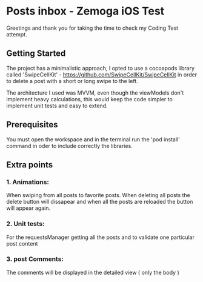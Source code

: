 # Posts inbox - Zemoga iOS Test


Greetings and thank you for taking the time to check my Coding Test attempt.

## Getting Started

The project has a minimalistic approach, I opted to use a cocoapods library called 'SwipeCellKit' -  https://github.com/SwipeCellKit/SwipeCellKit in order to delete a post with a short or long swipe to the left.

The architecture I used was MVVM, even though the viewModels don't implement heavy calculations, this would keep the code simpler to implement unit tests and easy to extend.

## Prerequisites

You must open the workspace and in the terminal run the 'pod install' command in oder to include correctly the libraries.

## Extra points

### 1. Animations:

When swiping from all posts to favorite posts.
When deleting all posts the delete button will dissapear and when all the posts are reloaded the button will appear again.

### 2. Unit tests:

For the requestsManager getting all the posts and to validate one particular post content

### 3. post Comments:

The comments will be displayed in the detailed view ( only the body )



